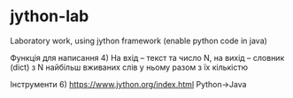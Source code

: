 # jython-lab
Laboratory work, using jython framework (enable python code in java)

Функція для написання
4) На вхід – текст та число N, на вихід – словник (dict) з N найбільш вживаних слів у ньому разом з їх кількістю 
   
Інструменти
6) https://www.jython.org/index.html Python-&gt;Java